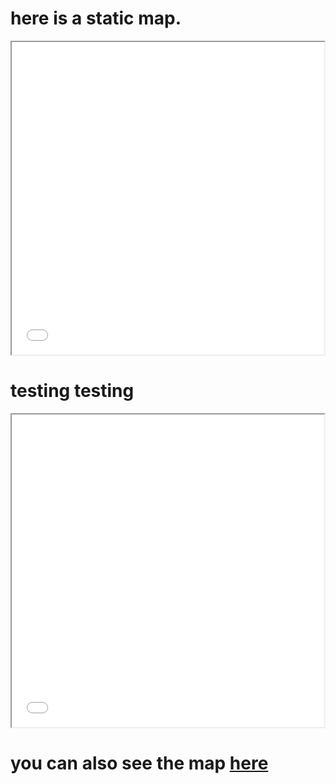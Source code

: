 # here is a static map.
<iframe src="BK_RESIDENTSy.jpeg" width = "500" height = "500"></iframe>


# testing testing 

<iframe src="purple_stops.html" width = "500" height = "500"></iframe>

# you can also see the map [here](purple_stops.html)

